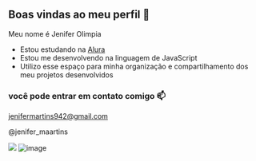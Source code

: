 ## Boas vindas ao meu perfil 👋

Meu nome é Jenifer Olimpia 

- Estou estudando na [Alura](https://www.alura.com.br)
- Estou me desenvolvendo na linguagem de JavaScript
- Utilizo esse espaço para minha organização e compartilhamento dos meu projetos desenvolvidos 

### você pode entrar em contato comigo 📫

jenifermartins942@gmail.com

@jenifer_maartins

![](![image](https://github.com/jenifer3B/jenifer3B/assets/170633491/894053a2-15bb-4411-9044-23cbd5b3665c)
)
![image](https://github.com/jenifer3B/jenifer3B/assets/170633491/9538b805-fc55-4b3f-9c61-05a7367a236e)
